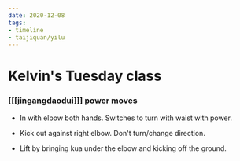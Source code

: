 ```yaml
---
date: 2020-12-08
tags:
- timeline
- taijiquan/yilu
---
```


# Kelvin's Tuesday class

### [[[jingangdaodui]]] power moves
* In with elbow both hands.  Switches to turn with waist with power.

* Kick out against right elbow.  Don't turn/change direction.

* Lift by bringing kua under the elbow and kicking off the ground.